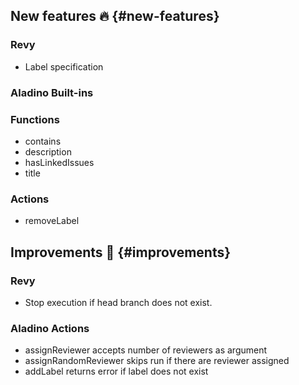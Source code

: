 ## New features :fire: {#new-features}

### Revy
- Label specification

### Aladino Built-ins

### Functions
- contains
- description
- hasLinkedIssues
- title

### Actions
 - removeLabel

## Improvements :rocket: {#improvements}

### Revy
 - Stop execution if head branch does not exist.

### Aladino Actions
  - assignReviewer accepts number of reviewers as argument
  - assignRandomReviewer skips run if there are reviewer assigned
  - addLabel returns error if label does not exist